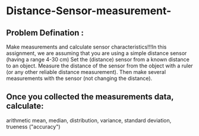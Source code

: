 # Distance-Sensor-measurement-

## Problem Defination : 
 Make measurements and calculate sensor characteristics!!!In this assignment, we are assuming that you are using a simple distance sensor (having a range 4-30 cm)
Set the (distance) sensor from a known distance to an object. Measure the distance of the sensor from the object with a ruler (or any other reliable distance measurement). Then make several measurements with the sensor (not changing the distance). 

## Once you collected the measurements data, calculate:

arithmetic mean,
median,
distribution, 
variance, 
standard deviation, 
trueness ("accuracy") 

  
